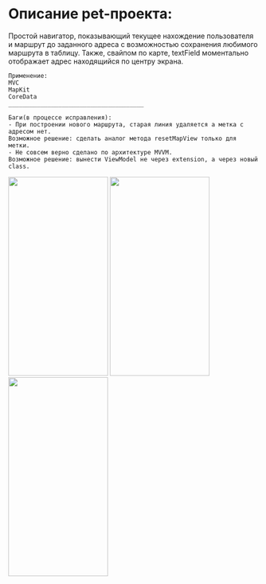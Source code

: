 # Описание pet-проекта:

Простой навигатор, показывающий текущее нахождение пользователя и маршрут до заданного адреса с возможностью сохранения любимого маршрута в таблицу. Также, свайпом по карте, textField моментально отображает адрес находящийся по центру экрана.

```
Применение:
MVC
MapKit
CoreData
______________________________________

Баги(в процессе исправления):
- При построении нового маршрута, старая линия удаляется а метка с адресом нет.
Возможное решение: сделать аналог метода resetMapView только для метки.
- Не совсем верно сделано по архитектуре MVVM.
Возможное решение: вынести ViewModel не через extension, а через новый class.

```


<img src="https://user-images.githubusercontent.com/76910221/148353922-9394c925-336d-4307-9f28-9c56838f03b0.png" width="200" height="400" />
<img src="https://user-images.githubusercontent.com/76910221/148353975-527589ff-a92c-4e4c-8a46-1a3f7d83d2a1.png" width="200" height="400" />
<img src="https://user-images.githubusercontent.com/76910221/148354049-4c23284e-a615-4dda-ac8a-d9cc64e6bbb3.png" width="200" height="400" />


